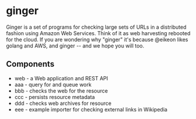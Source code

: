 ginger
======

Ginger is a set of programs for checking large sets of URLs in a distributed fashion using Amazon Web Services.
Think of it as web harvesting rebooted for the cloud. If you are wondering why "ginger" it's because @eikeon
likes golang and AWS, and ginger -- and we hope you will too.

Components
----------

* web - a Web application and REST API
* aaa - query for and queue work
* bbb - checks the web for the resource
* ccc - persists resource metadata
* ddd - checks web archives for resource
* eee - example importer for checking external links in Wikipedia 

